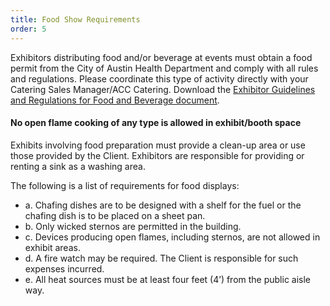 ```yaml
---
title: Food Show Requirements
order: 5
---
```


Exhibitors distributing food and/or beverage at events must obtain a food permit from the City of Austin Health Department and comply with all rules and regulations. Please coordinate this type of activity directly with your Catering Sales Manager/ACC Catering. Download the [Exhibitor Guidelines and Regulations for Food and Beverage document](https://assets.austinconventioncenter.com/2024/ACCD-Exhibitor-Sampling-Instructions-and-Guidelines.pdf).

#### No open flame cooking of any type is allowed in exhibit/booth space

Exhibits involving food preparation must provide a clean-up area or use those provided by the Client. Exhibitors are responsible for providing or renting a sink as a washing area.

The following is a list of requirements for food displays:

- a. Chafing dishes are to be designed with a shelf for the fuel or the chafing dish is to be placed on a sheet pan.
- b. Only wicked sternos are permitted in the building.
- c. Devices producing open flames, including sternos, are not allowed in exhibit areas.
- d. A fire watch may be required. The Client is responsible for such expenses incurred.
- e. All heat sources must be at least four feet (4’) from the public aisle way.

